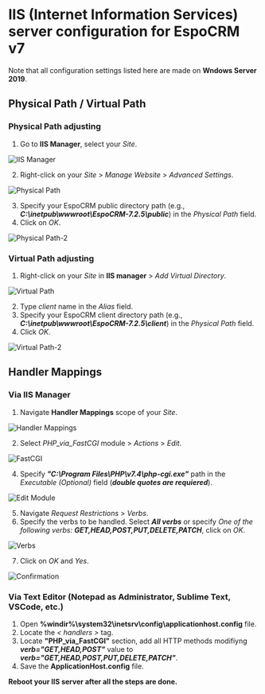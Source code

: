 # IIS (Internet Information Services) server configuration for EspoCRM v7

Note that all configuration settings listed here are made on **Wndows Server 2019**.

## Physical Path / Virtual Path

### Physical Path adjusting

1. Go to **IIS Manager**, select your *Site*.

![IIS Manager](../../_static/images/administration/iis/iis-manager.png)

2. Right-click on your *Site* > *Manage Website* > *Advanced Settings*.

![Physical Path](../../_static/images/administration/iis/physical-path.png)

3. Specify your EspoCRM public directory path (e.g., ***C:\inetpub\wwwroot\EspoCRM-7.2.5\public***) in the *Physical Path* field.
4. Click on *OK*.

![Physical Path-2](../../_static/images/administration/iis/physical-path-2.png)

### Virtual Path adjusting

1. Right-click on your *Site* in **IIS manager** > *Add Virtual Directory*.

![Virtual Path](../../_static/images/administration/iis/virtual-path.png)

2. Type *client* name in the *Alias* field.
3. Specify your EspoCRM client directory path (e.g., ***C:\inetpub\wwwroot\EspoCRM-7.2.5\client***) in the *Physical Path* field.
4. Click *OK*.

![Virtual Path-2](../../_static/images/administration/iis/virtual-path-2.png)

## Handler Mappings

### Via IIS Manager

1. Navigate **Handler Mappings** scope of your *Site*.

![Handler Mappings](../../_static/images/administration/iis/handler-mappings.png)

2. Select *PHP_via_FastCGI* module > *Actions* > *Edit*.

![FastCGI](../../_static/images/administration/iis/fast-cgi.png)

4. Specify ***"C:\Program Files\PHP\v7.4\php-cgi.exe"*** path in the *Executable (Optional)* field (***double quotes are requiered***).

![Edit Module](../../_static/images/administration/iis/edit-module.png)

5. Navigate *Request Restrictions* > *Verbs*.
6. Specify the verbs to be handled. Select ***All verbs*** or specify *One of the following verbs:* ***GET,HEAD,POST,PUT,DELETE,PATCH***, click on *OK*.

![Verbs](../../_static/images/administration/iis/verbs.png)

7. Click on *OK* and *Yes*.

![Confirmation](../../_static/images/administration/iis/confirmation.png)

### Via Text Editor (Notepad as Administrator, Sublime Text, VSCode, etc.)

1. Open **%windir%\system32\inetsrv\config\applicationhost.config** file.
2. Locate the *< handlers >* tag.
3. Locate **"PHP_via_FastCGI"** section, add all HTTP methods modifiyng ***verb="GET,HEAD,POST"*** value to ***verb="GET,HEAD,POST,PUT,DELETE,PATCH"***.
4. Save the **ApplicationHost.config** file.

**Reboot your IIS server after all the steps are done.**
